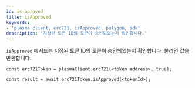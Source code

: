 ```yaml
---
id: is-aproved
title: isApproved
keywords:
- 'plasma client, erc721, isApproved, polygon, sdk'
description: '지정된 토큰 ID의 토큰이 승인되었는지 확인합니다.'
---
```


`isApproved` 메서드는 지정된 토큰 ID의 토큰이 승인되었는지 확인합니다. 불리언 값을 반환합니다.

```
const erc721Token = plasmaClient.erc721(<token address>, true);

const result = await erc721Token.isApproved(<tokenId>);

```
